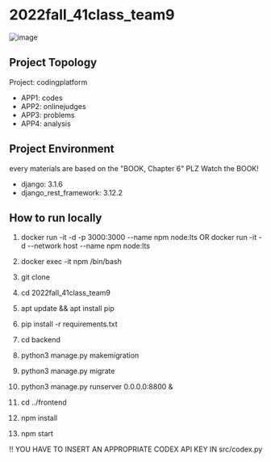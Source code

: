 # 2022fall_41class_team9
![image](https://user-images.githubusercontent.com/82107503/207755558-5599e9de-51a0-45c1-8f17-931e43d557f3.png)


## Project Topology
Project: codingplatform
- APP1: codes
- APP2: onlinejudges
- APP3: problems
- APP4: analysis


## Project Environment
every materials are based on the "BOOK, Chapter 6"
PLZ Watch the BOOK!

- django: 3.1.6
- django_rest_framework: 3.12.2

## How to run locally
1. docker run -it -d -p 3000:3000 --name npm node:lts     OR  docker run -it -d --network host --name npm node:lts
2. docker exec -it npm /bin/bash
3. git clone
4. cd 2022fall_41class_team9
5. apt update && apt install pip

6. pip install -r requirements.txt
7. cd backend
8. python3 manage.py makemigration
8. python3 manage.py migrate
9. python3 manage.py runserver 0.0.0.0:8800 &

10. cd ../frontend
11. npm install
12. npm start

!! YOU HAVE TO INSERT AN APPROPRIATE CODEX API KEY IN src/codex.py
